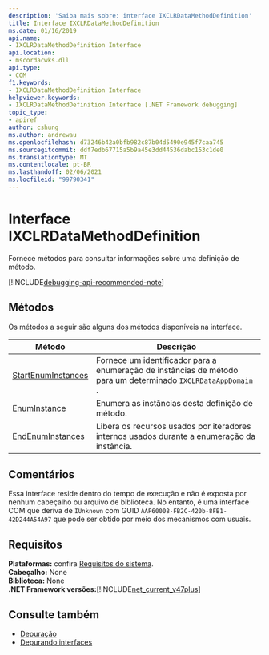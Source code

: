 ```yaml
---
description: 'Saiba mais sobre: interface IXCLRDataMethodDefinition'
title: Interface IXCLRDataMethodDefinition
ms.date: 01/16/2019
api.name:
- IXCLRDataMethodDefinition Interface
api.location:
- mscordacwks.dll
api.type:
- COM
f1.keywords:
- IXCLRDataMethodDefinition Interface
helpviewer.keywords:
- IXCLRDataMethodDefinition Interface [.NET Framework debugging]
topic_type:
- apiref
author: cshung
ms.author: andrewau
ms.openlocfilehash: d73246b42a0bfb982c87b04d5490e945f7caa745
ms.sourcegitcommit: ddf7edb67715a5b9a45e3dd44536dabc153c1de0
ms.translationtype: MT
ms.contentlocale: pt-BR
ms.lasthandoff: 02/06/2021
ms.locfileid: "99790341"
---
```

# <a name="ixclrdatamethoddefinition-interface"></a>Interface IXCLRDataMethodDefinition

Fornece métodos para consultar informações sobre uma definição de método.

[!INCLUDE[debugging-api-recommended-note](../../../../includes/debugging-api-recommended-note.md)]

## <a name="methods"></a>Métodos

Os métodos a seguir são alguns dos métodos disponíveis na interface.

| Método                                                                                                                          | Descrição                                                                                 |
| ------------------------------------------------------------------------------------------------------------------------------- | ------------------------------------------------------------------------------------------- |
| [StartEnumInstances](ixclrdatamethoddefinition-startenuminstances-method.md) | Fornece um identificador para a enumeração de instâncias de método para um determinado `IXCLRDataAppDomain` . |
| [EnumInstance](ixclrdatamethoddefinition-enuminstance-method.md)             | Enumera as instâncias desta definição de método.                                         |
| [EndEnumInstances](ixclrdatamethoddefinition-endenuminstances-method.md)     | Libera os recursos usados por iteradores internos usados durante a enumeração da instância.         |

## <a name="remarks"></a>Comentários

Essa interface reside dentro do tempo de execução e não é exposta por nenhum cabeçalho ou arquivo de biblioteca. No entanto, é uma interface COM que deriva de `IUnknown` com GUID `AAF60008-FB2C-420b-8FB1-42D244A54A97` que pode ser obtido por meio dos mecanismos com usuais.

## <a name="requirements"></a>Requisitos

**Plataformas:** confira [Requisitos do sistema](../../get-started/system-requirements.md).  
**Cabeçalho:** None  
**Biblioteca:** None  
**.NET Framework versões:**[!INCLUDE[net_current_v47plus](../../../../includes/net-current-v47plus.md)]  

## <a name="see-also"></a>Consulte também

- [Depuração](index.md)
- [Depurando interfaces](debugging-interfaces.md)
